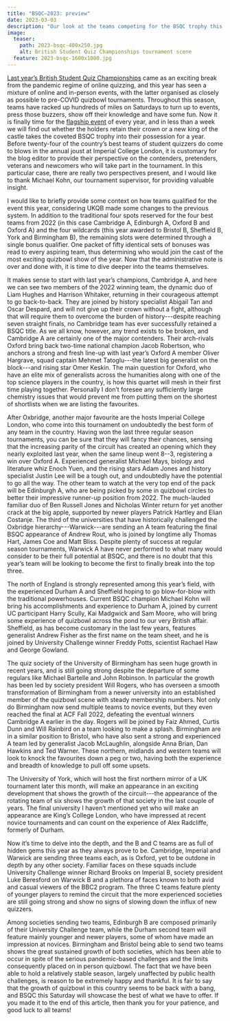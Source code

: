 ```yaml
---
title: "BSQC–2023: preview"
date: 2023-03-03
description: "Our look at the teams competing for the BSQC trophy this year."
image:
  teaser:
    path: 2023-bsqc-400x250.jpg
    alt: British Student Quiz Championships tournament scene
  feature: 2023-bsqc-1600x1000.jpg
---
```


[Last year’s British Student Quiz Championships](https://www.facebook.com/quizbowluk/posts/pfbid02fopXhH4QUZhrLvT6yiGdyikLpvBiSZGhPw8iwLiHgYbhZCtRhoQTK6kg3d7RYsTil) came as an exciting break from the pandemic regime of online quizzing, and this year has seen a mixture of online and in-person events, with the latter organised as closely as possible to pre-COVID quizbowl tournaments. Throughout this season, teams have racked up hundreds of miles on Saturdays to turn up to events, press those buzzers, show off their knowledge and have some fun. Now it is finally time for the [flagship event](https://www.facebook.com/events/1409407109864632/) of every year, and in less than a week we will find out whether the holders retain their crown or a new king of the castle takes the coveted BSQC trophy into their possession for a year. Before twenty-four of the country’s best teams of student quizzers do come to blows in the annual joust at Imperial College London, it is customary for the blog editor to provide their perspective on the contenders, pretenders, veterans and newcomers who will take part in the tournament. In this particular case, there are really two perspectives present, and I would like to thank Michael Kohn, our tournament supervisor, for providing valuable insight.

I would like to briefly provide some context on how teams qualified for the event this year, considering UKQB made some changes to the previous system. In addition to the traditional four spots reserved for the four best teams from 2022 (in this case Cambridge A, Edinburgh A, Oxford B and Oxford A) and the four wildcards (this year awarded to Bristol B, Sheffield B, York and Birmingham B), the remaining slots were determined through a single bonus qualifier. One packet of fifty identical sets of bonuses was read to every aspiring team, thus determining who would join the cast of the most exciting quizbowl show of the year. Now that the administrative note is over and done with, it is time to dive deeper into the teams themselves.

It makes sense to start with last year’s champions, Cambridge A, and here we can see two members of the 2022 winning team, the dynamic duo of Liam Hughes and Harrison Whitaker, returning in their courageous attempt to go back-to-back. They are joined by history specialist Abigail Tan and Oscar Despard, and will not give up their crown without a fight, although that will require them to overcome the burden of history---despite reaching seven straight finals, no Cambridge team has ever successfully retained a BSQC title. As we all know, however, any trend exists to be broken, and Cambridge A are certainly one of the major contenders. Their arch-rivals Oxford bring back two-time national champion Jacob Robertson, who anchors a strong and fresh line-up with last year’s Oxford A member Oliver Hargrave, squad captain Mehmet Tatoglu---the latest big generalist on the block---and rising star Omer Keskin. The main question for Oxford, who have an elite mix of generalists across the humanities along with one of the top science players in the country, is how this quartet will mesh in their first time playing together. Personally I don’t foresee any sufficiently large chemistry issues that would prevent me from putting them on the shortest of shortlists when we are listing the favourites.

After Oxbridge, another major favourite are the hosts Imperial College London, who come into this tournament on undoubtedly the best form of any team in the country. Having won the last three regular season tournaments, you can be sure that they will fancy their chances, sensing that the increasing parity of the circuit has created an opening which they nearly exploited last year, when the same lineup went 8--3, registering a win over Oxford A. Experienced generalist Michael Mays, biology and literature whiz Enoch Yuen, and the rising stars Adam Jones and history specialist Justin Lee will be a tough out, and undoubtedly have the potential to go all the way. The other team to watch at the very top end of the pack will be Edinburgh A, who are being picked by some in quizbowl circles to better their impressive runner-up position from 2022. The much-lauded familiar duo of Ben Russell Jones and Nicholas Winter return for yet another crack at the big apple, supported by newer players Patrick Hartley and Elian Costanje. The third of the universities that have historically challenged the Oxbridge hierarchy---Warwick---are sending an A team featuring the final BSQC appearance of Andrew Rout, who is joined by longtime ally Thomas Hart, James Coe and Matt Bliss. Despite plenty of success at regular season tournaments, Warwick A have never performed to what many would consider to be their full potential at BSQC, and there is no doubt that this year’s team will be looking to become the first to finally break into the top three.

The north of England is strongly represented among this year’s field, with the experienced Durham A and Sheffield hoping to go blow-for-blow with the traditional powerhouses. Current BSQC champion Michael Kohn will bring his accomplishments and experience to Durham A, joined by current UC participant Harry Scully, Kai Madgwick and Sam Moore, who will bring some experience of quizbowl across the pond to our very British affair. Sheffield, as has become customary in the last few years, features generalist Andrew Fisher as the first name on the team sheet, and he is joined by University Challenge winner Freddy Potts, scientist Rachael Haw and George Gowland.

The quiz society of the University of Birmingham has seen huge growth in recent years, and is still going strong despite the departure of some regulars like Michael Bartelle and John Robinson. In particular the growth has been led by society president Will Rogers, who has overseen a smooth transformation of Birmingham from a newer university into an established member of the quizbowl scene with steady membership numbers. Not only do Birmingham now send multiple teams to novice events, but they even reached the final at ACF Fall 2022, defeating the eventual winners Cambridge A earlier in the day. Rogers will be joined by Faiz Ahmed, Curtis Dunn and Will Rainbird on a team looking to make a splash. Birmingham are in a similar position to Bristol, who have also sent a strong and experienced A team led by generalist Jacob McLaughlin, alongside Anna Brian, Dan Hawkins and Ted Warner. These northern, midlands and western teams will look to knock the favourites down a peg or two, having both the experience and breadth of knowledge to pull off some upsets.

The University of York, which will host the first northern mirror of a UK tournament later this month, will make an appearance in an exciting development that shows the growth of the circuit---the appearance of the rotating team of six shows the growth of that society in the last couple of years. The final university I haven’t mentioned yet who will make an appearance are King’s College London, who have impressed at recent novice tournaments and can count on the experience of Alex Radcliffe, formerly of Durham.

Now it’s time to delve into the depth, and the B and C teams are as full of hidden gems this year as they always prove to be. Cambridge, Imperial and Warwick are sending three teams each, as is Oxford, yet to be outdone in depth by any other society. Familiar faces on these squads include University Challenge winner Richard Brooks on Imperial B, society president Luke Beresford on Warwick B and a plethora of faces known to both avid and casual viewers of the BBC2 program. The three C teams feature plenty of younger players to remind the circuit that the more experienced societies are still going strong and show no signs of slowing down the influx of new quizzers.

Among societies sending two teams, Edinburgh B are composed primarily of their University Challenge team, while the Durham second team will feature mainly younger and newer players, some of whom have made an impression at novices. Birmingham and Bristol being able to send two teams shows the great sustained growth of both societies, which has been able to occur in spite of the serious pandemic-based challenges and the limits consequently placed on in person quizbowl. The fact that we have been able to hold a relatively stable season, largely unaffected by public health challenges, is reason to be extremely happy and thankful. It is fair to say that the growth of quizbowl in this country seems to be back with a bang, and BSQC this Saturday will showcase the best of what we have to offer. If you made it to the end of this article, then thank you for your patience, and good luck to all teams!
